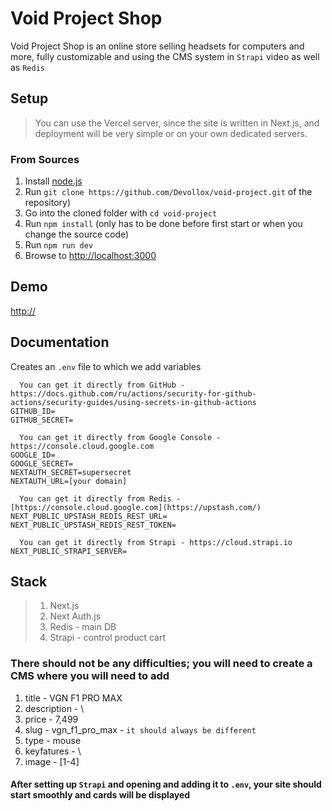 # Void Project Shop

Void Project Shop is an online store selling headsets for computers and more, fully customizable and using the CMS system in `Strapi` video as well as `Redis`

## Setup

> You can use the Vercel server, since the site is written in Next.js, and deployment will be very simple or on your own dedicated servers.

### From Sources

1. Install [node.js](#nodejs-version-compatibility)
2. Run `git clone https://github.com/Devollox/void-project.git`
   of the repository)
3. Go into the cloned folder with `cd void-project`
4. Run `npm install` (only has to be done before first start or when you change the source code)
5. Run `npm run dev`
6. Browse to <http://localhost:3000>

## Demo
<http://>

## Documentation
Creates an `.env` file to which we add variables
```.env
  You can get it directly from GitHub - https://docs.github.com/ru/actions/security-for-github-actions/security-guides/using-secrets-in-github-actions
GITHUB_ID= 
GITHUB_SECRET=

  You can get it directly from Google Console - https://console.cloud.google.com
GOOGLE_ID=
GOOGLE_SECRET=
NEXTAUTH_SECRET=supersecret
NEXTAUTH_URL=[your domain]

  You can get it directly from Redis - [https://console.cloud.google.com](https://upstash.com/)
NEXT_PUBLIC_UPSTASH_REDIS_REST_URL=
NEXT_PUBLIC_UPSTASH_REDIS_REST_TOKEN=

  You can get it directly from Strapi - https://cloud.strapi.io
NEXT_PUBLIC_STRAPI_SERVER=
```
## Stack

> 1. Next.js
> 2. Next Auth.js
> 3. Redis - main DB
> 4. Strapi - control product cart

### There should not be any difficulties; you will need to create a CMS where you will need to add

1. title - VGN F1 PRO MAX
2. description - \
3. price - 7,499
4. slug - vgn_f1_pro_max - `it should always be different`
5. type - mouse
6. keyfatures - \
7. image - [1-4]

#### After setting up `Strapi` and opening and adding it to `.env`, your site should start smoothly and cards will be displayed

